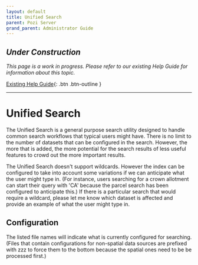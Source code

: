 ```yaml
---
layout: default
title: Unified Search
parent: Pozi Server
grand_parent: Administrator Guide
---
```


## *Under Construction*

*This page is a work in progress. Please refer to our existing Help Guide for information about this topic.*

[Existing Help Guide](https://help.pozi.com/){: .btn .btn-outline }

---

# Unified Search

The Unified Search is a general purpose search utility designed to handle common search workflows that typical users might have. There is no limit to the number of datasets that can be configured in the search. However, the more that is added, the more potential for the search results of less useful features to crowd out the more important results.

The Unified Search doesn't support wildcards. However the index can be configured to take into account some variations if we can anticipate what the user might type in. (For instance, users searching for a crown allotment can start their query with 'CA' because the parcel search has been configured to anticipate this.) If there is a particular search that would require a wildcard, please let me know which dataset is affected and provide an example of what the user might type in.
## Configuration

The listed file names will indicate what is currently configured for searching. (Files that contain configurations for non-spatial data sources are prefixed with zzz to force them to the bottom because the spatial ones need to be be processed first.)
